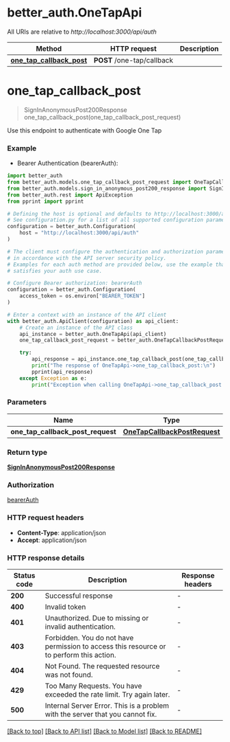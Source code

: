 # better_auth.OneTapApi

All URIs are relative to *http://localhost:3000/api/auth*

Method | HTTP request | Description
------------- | ------------- | -------------
[**one_tap_callback_post**](OneTapApi.md#one_tap_callback_post) | **POST** /one-tap/callback | 


# **one_tap_callback_post**
> SignInAnonymousPost200Response one_tap_callback_post(one_tap_callback_post_request)

Use this endpoint to authenticate with Google One Tap

### Example

* Bearer Authentication (bearerAuth):

```python
import better_auth
from better_auth.models.one_tap_callback_post_request import OneTapCallbackPostRequest
from better_auth.models.sign_in_anonymous_post200_response import SignInAnonymousPost200Response
from better_auth.rest import ApiException
from pprint import pprint

# Defining the host is optional and defaults to http://localhost:3000/api/auth
# See configuration.py for a list of all supported configuration parameters.
configuration = better_auth.Configuration(
    host = "http://localhost:3000/api/auth"
)

# The client must configure the authentication and authorization parameters
# in accordance with the API server security policy.
# Examples for each auth method are provided below, use the example that
# satisfies your auth use case.

# Configure Bearer authorization: bearerAuth
configuration = better_auth.Configuration(
    access_token = os.environ["BEARER_TOKEN"]
)

# Enter a context with an instance of the API client
with better_auth.ApiClient(configuration) as api_client:
    # Create an instance of the API class
    api_instance = better_auth.OneTapApi(api_client)
    one_tap_callback_post_request = better_auth.OneTapCallbackPostRequest() # OneTapCallbackPostRequest | 

    try:
        api_response = api_instance.one_tap_callback_post(one_tap_callback_post_request)
        print("The response of OneTapApi->one_tap_callback_post:\n")
        pprint(api_response)
    except Exception as e:
        print("Exception when calling OneTapApi->one_tap_callback_post: %s\n" % e)
```



### Parameters


Name | Type | Description  | Notes
------------- | ------------- | ------------- | -------------
 **one_tap_callback_post_request** | [**OneTapCallbackPostRequest**](OneTapCallbackPostRequest.md)|  | 

### Return type

[**SignInAnonymousPost200Response**](SignInAnonymousPost200Response.md)

### Authorization

[bearerAuth](../README.md#bearerAuth)

### HTTP request headers

 - **Content-Type**: application/json
 - **Accept**: application/json

### HTTP response details

| Status code | Description | Response headers |
|-------------|-------------|------------------|
**200** | Successful response |  -  |
**400** | Invalid token |  -  |
**401** | Unauthorized. Due to missing or invalid authentication. |  -  |
**403** | Forbidden. You do not have permission to access this resource or to perform this action. |  -  |
**404** | Not Found. The requested resource was not found. |  -  |
**429** | Too Many Requests. You have exceeded the rate limit. Try again later. |  -  |
**500** | Internal Server Error. This is a problem with the server that you cannot fix. |  -  |

[[Back to top]](#) [[Back to API list]](../README.md#documentation-for-api-endpoints) [[Back to Model list]](../README.md#documentation-for-models) [[Back to README]](../README.md)

